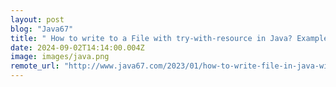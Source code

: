 ```yaml
---
layout: post
blog: "Java67"
title: " How to write to a File with try-with-resource in Java? Example Tutorial"
date: 2024-09-02T14:14:00.004Z
image: images/java.png
remote_url: "http://www.java67.com/2023/01/how-to-write-file-in-java-with-try.html"
---
```

